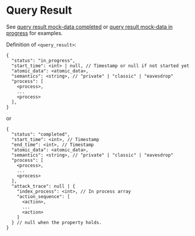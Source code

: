 # Query Result

See [query result mock-data completed](../../mock-data/run/query_completed.json) or
[query result mock-data in progress](../../mock-data/run/query_in_progress.json) for examples.

Definition of `<query_result>`:

```
{
  "status": "in_progress",
  "start_time": <int> | null, // Timestamp or null if not started yet
  "atomic_data": <atomic_data>,
  "semantics": <string>, // "private" | "classic" | "eavesdrop"
  "process": [
    <process>,
    ...
    <process>
  ],
}
```
or
```
{
  "status": "completed",
  "start_time": <int>, // Timestamp
  "end_time": <int>, // Timestamp
  "atomic_data": <atomic_data>,
  "semantics": <string>, // "private" | "classic" | "eavesdrop"
  "process": [
    <process>,
    ...
    <process>
  ],
  "attack_trace": null | {
    "index_process": <int>, // In process array
    "action_sequence": [
      <action>,
      ...
      <action>
    ]
  } // null when the property holds.
}
```
